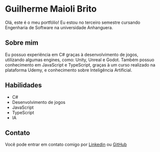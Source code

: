 # Guilherme Maioli Brito
Olá, este é o meu portfólio! Eu estou no terceiro semestre cursando Engenharia de Software na universidade Anhanguera.

## Sobre mim
Eu possuo experiência em C# graças à desenvolvimento de jogos, utilizando algumas engines, como: Unity, Unreal e Godot. Também possuo conhecimento em JavaScript e TypeScript, graças à um curso realizado na plataforma Udemy, e conhecimento sobre Inteligência Artificial.

## Habilidades
- C#
- Desenvolvimento de jogos
- JavaScript
- TypeScript
- IA

## Contato
Você pode entrar em contato comigo por [Linkedin](www.linkedin.com/in/guilherme-maioli-brito-5570b12aa) ou [GitHub](https://github.com/GuilhermeBrJr)

